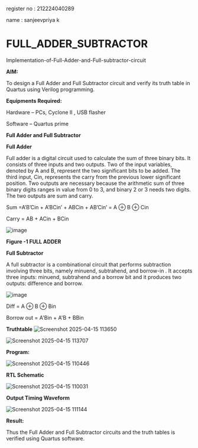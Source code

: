 register no : 212224040289

name :  sanjeevpriya k
# FULL_ADDER_SUBTRACTOR

Implementation-of-Full-Adder-and-Full-subtractor-circuit

**AIM:**

To design a Full Adder and Full Subtractor circuit and verify its truth table in Quartus using Verilog programming.

**Equipments Required:**

Hardware – PCs, Cyclone II , USB flasher

Software – Quartus prime

**Full Adder and Full Subtractor**

**Full Adder**

Full adder is a digital circuit used to calculate the sum of three binary bits. It consists of three inputs and two outputs. Two of the input variables, denoted by A and B, represent the two significant bits to be added. The third input, Cin, represents the carry from the previous lower significant position. Two outputs are necessary because the arithmetic sum of three binary digits ranges in value from 0 to 3, and binary 2 or 3 needs two digits. The two outputs are sum and carry.

Sum =A’B’Cin + A’BCin’ + ABCin + AB’Cin’ = A ⊕ B ⊕ Cin 

Carry = AB + ACin + BCin

![image](https://github.com/naavaneetha/FULL_ADDER_SUBTRACTOR/assets/154305477/0f30ba51-5ffb-4198-845f-18e054f675e7)

**Figure -1 FULL ADDER**

**Full Subtractor**

A full subtractor is a combinational circuit that performs subtraction involving three bits, namely minuend, subtrahend, and borrow-in . It accepts three inputs: minuend, subtrahend and a borrow bit and it produces two outputs: difference and borrow.

![image](https://github.com/naavaneetha/FULL_ADDER_SUBTRACTOR/assets/154305477/02b24f51-ab51-4304-9ad6-7b81ffc1ead5)

Diff = A ⊕ B ⊕ Bin 

Borrow out = A'Bin + A'B + BBin

**Truthtable**
![Screenshot 2025-04-15 113650](https://github.com/user-attachments/assets/8a6ad51b-ba4e-4508-90c9-4c6879ba291f)

![Screenshot 2025-04-15 113707](https://github.com/user-attachments/assets/0469bf3d-8dcc-4b7e-9686-2475703b53a4)


**Program:**

![Screenshot 2025-04-15 110446](https://github.com/user-attachments/assets/6cc705c0-9912-4c6b-8b6e-671b3027b443)



**RTL Schematic**

![Screenshot 2025-04-15 110031](https://github.com/user-attachments/assets/686000aa-cef7-4727-8515-bc07fe368871)


**Output Timing Waveform**

![Screenshot 2025-04-15 111144](https://github.com/user-attachments/assets/ce93fc86-4fe9-4683-b557-73a184ae70ee)


**Result:**

Thus the Full Adder and Full Subtractor circuits and the truth tables is verified using Quartus software.



